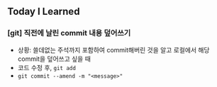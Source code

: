 ## Today I Learned

### [git] 직전에 날린 commit 내용 덮어쓰기

- 상황: 쓸데없는 주석까지 포함하여 commit해버린 것을 알고 로컬에서 해당 commit을 덮어쓰고 싶을 때
- 코드 수정 후, `git add`
- `git commit --amend -m "<message>"`
